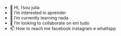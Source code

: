 - 👋 Hi, I’sou  julia
- 👀 I’m interested in  aprender
- 🌱 I’m currently learning  nada
- 💞️ I’m looking to collaborate on  em tudo
- 📫 How to reach me  facebook instagram e whattspp

<!---
juliamichelle15/juliamichelle15 is a ✨ special ✨ repository because its `README.md` (this file) appears on your GitHub profile.sim
You can click the Preview link to take a look at your changes. ok
--->
